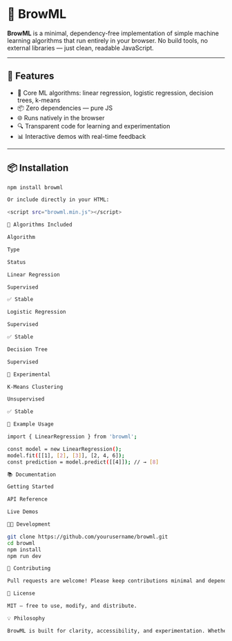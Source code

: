 # 🌳 BrowML

**BrowML** is a minimal, dependency-free implementation of simple machine learning algorithms that run entirely in your browser. No build tools, no external libraries — just clean, readable JavaScript.

---

## 🎉 Features

- 🧠 Core ML algorithms: linear regression, logistic regression, decision trees, k-means
- 📦 Zero dependencies — pure JS
- 🌐 Runs natively in the browser
- 🔍 Transparent code for learning and experimentation
- 📊 Interactive demos with real-time feedback

---

## 📦 Installation

```bash
npm install browml

Or include directly in your HTML:

<script src="browml.min.js"></script>

🧠 Algorithms Included

Algorithm

Type

Status

Linear Regression

Supervised

✅ Stable

Logistic Regression

Supervised

✅ Stable

Decision Tree

Supervised

🤪 Experimental

K-Means Clustering

Unsupervised

✅ Stable

🧪 Example Usage

import { LinearRegression } from 'browml';

const model = new LinearRegression();
model.fit([[1], [2], [3]], [2, 4, 6]);
const prediction = model.predict([[4]]); // → [8]

📚 Documentation

Getting Started

API Reference

Live Demos

📝🔧 Development

git clone https://github.com/yourusername/browml.git
cd browml
npm install
npm run dev

🤝 Contributing

Pull requests are welcome! Please keep contributions minimal and dependency-free. See CONTRIBUTING.md for details.

📄 License

MIT — free to use, modify, and distribute.

💡 Philosophy

BrowML is built for clarity, accessibility, and experimentation. Whether you're learning ML or building lightweight browser tools, BrowML gives you the essentials — no clutter, no black boxes.